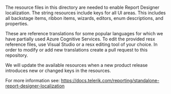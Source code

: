 The resource files in this directory are needed to enable Report Designer localization. The string resources include keys for all UI areas. This includes all backstage items, ribbon items, wizards, editors, enum descriptions, and properties.  

These are reference translations for some popular languages for which we have partially used Azure Cognitive Services. To edit the provided resx reference files, use Visual Studio or a resx editing tool of your choice. In order to modify or add new translations create a pull request to this repository.

We will update the available resources when a new product release introduces new or changed keys in the resources.

For more information see: https://docs.telerik.com/reporting/standalone-report-designer-localization
